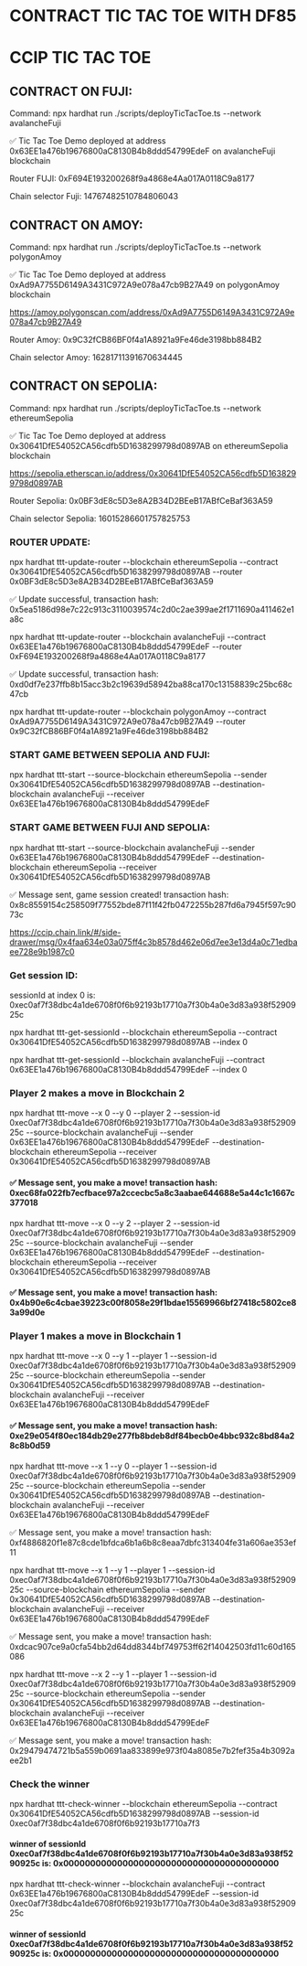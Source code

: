 # CONTRACT TIC TAC TOE WITH DF85

# CCIP TIC TAC TOE

## CONTRACT ON FUJI: 

Command: npx hardhat run ./scripts/deployTicTacToe.ts --network avalancheFuji

✅ Tic Tac Toe Demo deployed at address 0x63EE1a476b19676800aC8130B4b8ddd54799EdeF on avalancheFuji blockchain

Router FUJI: 0xF694E193200268f9a4868e4Aa017A0118C9a8177

Chain selector Fuji: 14767482510784806043

## CONTRACT ON AMOY: 

Command: npx hardhat run ./scripts/deployTicTacToe.ts --network polygonAmoy

✅ Tic Tac Toe Demo deployed at address 0xAd9A7755D6149A3431C972A9e078a47cb9B27A49 on polygonAmoy blockchain

https://amoy.polygonscan.com/address/0xAd9A7755D6149A3431C972A9e078a47cb9B27A49

Router Amoy: 0x9C32fCB86BF0f4a1A8921a9Fe46de3198bb884B2

Chain selector Amoy: 16281711391670634445

## CONTRACT ON SEPOLIA: 

Command: npx hardhat run ./scripts/deployTicTacToe.ts --network ethereumSepolia

✅ Tic Tac Toe Demo deployed at address 0x30641DfE54052CA56cdfb5D1638299798d0897AB on ethereumSepolia blockchain

https://sepolia.etherscan.io/address/0x30641DfE54052CA56cdfb5D1638299798d0897AB

Router Sepolia: 0x0BF3dE8c5D3e8A2B34D2BEeB17ABfCeBaf363A59

Chain selector Sepolia: 16015286601757825753

### ROUTER UPDATE:

npx hardhat ttt-update-router --blockchain ethereumSepolia --contract 0x30641DfE54052CA56cdfb5D1638299798d0897AB --router 0x0BF3dE8c5D3e8A2B34D2BEeB17ABfCeBaf363A59

✅ Update successful, transaction hash: 0x5ea5186d98e7c22c913c3110039574c2d0c2ae399ae2f1711690a411462e1a8c

npx hardhat ttt-update-router --blockchain avalancheFuji --contract 0x63EE1a476b19676800aC8130B4b8ddd54799EdeF --router 0xF694E193200268f9a4868e4Aa017A0118C9a8177

✅ Update successful, transaction hash: 0xd0df7e237ffb8b15acc3b2c19639d58942ba88ca170c13158839c25bc68c47cb

npx hardhat ttt-update-router --blockchain polygonAmoy --contract 0xAd9A7755D6149A3431C972A9e078a47cb9B27A49 --router 0x9C32fCB86BF0f4a1A8921a9Fe46de3198bb884B2


### START GAME BETWEEN SEPOLIA AND FUJI:

npx hardhat ttt-start --source-blockchain ethereumSepolia --sender 0x30641DfE54052CA56cdfb5D1638299798d0897AB --destination-blockchain avalancheFuji --receiver 0x63EE1a476b19676800aC8130B4b8ddd54799EdeF

### START GAME BETWEEN FUJI AND SEPOLIA:

npx hardhat ttt-start --source-blockchain avalancheFuji --sender 0x63EE1a476b19676800aC8130B4b8ddd54799EdeF --destination-blockchain ethereumSepolia --receiver 0x30641DfE54052CA56cdfb5D1638299798d0897AB

✅ Message sent, game session created! transaction hash: 0x8c8559154c258509f77552bde87f11f42fb0472255b287fd6a7945f597c9073c

https://ccip.chain.link/#/side-drawer/msg/0x4faa634e03a075ff4c3b8578d462e06d7ee3e13d4a0c71edbaee728e9b1987c0

### Get session ID:

sessionId at index 0 is: 0xec0af7f38dbc4a1de6708f0f6b92193b17710a7f30b4a0e3d83a938f5290925c

npx hardhat ttt-get-sessionId --blockchain ethereumSepolia --contract 0x30641DfE54052CA56cdfb5D1638299798d0897AB --index 0

npx hardhat ttt-get-sessionId --blockchain avalancheFuji --contract 0x63EE1a476b19676800aC8130B4b8ddd54799EdeF --index 0

### Player 2 makes a move in Blockchain 2

npx hardhat ttt-move --x 0 --y 0 --player 2 --session-id 0xec0af7f38dbc4a1de6708f0f6b92193b17710a7f30b4a0e3d83a938f5290925c --source-blockchain avalancheFuji --sender 0x63EE1a476b19676800aC8130B4b8ddd54799EdeF --destination-blockchain ethereumSepolia --receiver 0x30641DfE54052CA56cdfb5D1638299798d0897AB

#### ✅ Message sent, you make a move! transaction hash: 0xec68fa022fb7ecfbace97a2ccecbc5a8c3aabae644688e5a44c1c1667c377018

npx hardhat ttt-move --x 0 --y 2 --player 2 --session-id 0xec0af7f38dbc4a1de6708f0f6b92193b17710a7f30b4a0e3d83a938f5290925c --source-blockchain avalancheFuji --sender 0x63EE1a476b19676800aC8130B4b8ddd54799EdeF --destination-blockchain ethereumSepolia --receiver 0x30641DfE54052CA56cdfb5D1638299798d0897AB

#### ✅ Message sent, you make a move! transaction hash: 0x4b90e6c4cbae39223c00f8058e29f1bdae15569966bf27418c5802ce83a99d0e



### Player 1 makes a move in Blockchain 1

npx hardhat ttt-move --x 0 --y 1 --player 1 --session-id 0xec0af7f38dbc4a1de6708f0f6b92193b17710a7f30b4a0e3d83a938f5290925c --source-blockchain ethereumSepolia --sender 0x30641DfE54052CA56cdfb5D1638299798d0897AB --destination-blockchain avalancheFuji --receiver 0x63EE1a476b19676800aC8130B4b8ddd54799EdeF

#### ✅ Message sent, you make a move! transaction hash: 0xe29e054f80ec184db29e277fb8bdeb8df84becb0e4bbc932c8bd84a28c8b0d59

npx hardhat ttt-move --x 1 --y 0 --player 1 --session-id 0xec0af7f38dbc4a1de6708f0f6b92193b17710a7f30b4a0e3d83a938f5290925c --source-blockchain ethereumSepolia --sender 0x30641DfE54052CA56cdfb5D1638299798d0897AB --destination-blockchain avalancheFuji --receiver 0x63EE1a476b19676800aC8130B4b8ddd54799EdeF

✅ Message sent, you make a move! transaction hash: 0xf4886820f1e87c8cde1bfdca6b1a6b8c8eaa7dbfc313404fe31a606ae353ef11

npx hardhat ttt-move --x 1 --y 1 --player 1 --session-id 0xec0af7f38dbc4a1de6708f0f6b92193b17710a7f30b4a0e3d83a938f5290925c --source-blockchain ethereumSepolia --sender 0x30641DfE54052CA56cdfb5D1638299798d0897AB --destination-blockchain avalancheFuji --receiver 0x63EE1a476b19676800aC8130B4b8ddd54799EdeF

✅ Message sent, you make a move! transaction hash: 0xdcac907ce9a0cfa54bb2d64dd8344bf749753ff62f14042503fd11c60d165086

npx hardhat ttt-move --x 2 --y 1 --player 1 --session-id 0xec0af7f38dbc4a1de6708f0f6b92193b17710a7f30b4a0e3d83a938f5290925c --source-blockchain ethereumSepolia --sender 0x30641DfE54052CA56cdfb5D1638299798d0897AB --destination-blockchain avalancheFuji --receiver 0x63EE1a476b19676800aC8130B4b8ddd54799EdeF

✅ Message sent, you make a move! transaction hash: 0x29479474721b5a559b0691aa833899e973f04a8085e7b2fef35a4b3092aee2b1

### Check the winner

npx hardhat ttt-check-winner --blockchain ethereumSepolia --contract 0x30641DfE54052CA56cdfb5D1638299798d0897AB --session-id 0xec0af7f38dbc4a1de6708f0f6b92193b17710a7f3 

#### winner of sessionId 0xec0af7f38dbc4a1de6708f0f6b92193b17710a7f30b4a0e3d83a938f5290925c is: 0x0000000000000000000000000000000000000000

npx hardhat ttt-check-winner --blockchain avalancheFuji --contract 0x63EE1a476b19676800aC8130B4b8ddd54799EdeF --session-id 0xec0af7f38dbc4a1de6708f0f6b92193b17710a7f30b4a0e3d83a938f5290925c

#### winner of sessionId 0xec0af7f38dbc4a1de6708f0f6b92193b17710a7f30b4a0e3d83a938f5290925c is: 0x0000000000000000000000000000000000000000
